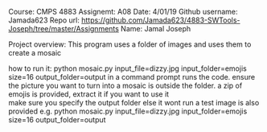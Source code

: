 Course: CMPS 4883
Assignemt: A08
Date: 4/01/19
Github username: Jamada623
Repo url: https://github.com/Jamada623/4883-SWTools-Joseph/tree/master/Assignments
Name: Jamal Joseph

Project overview: This program uses a folder of images and uses them to create a mosaic 

how to run it: python mosaic.py input_file=dizzy.jpg input_folder=emojis size=16 output_folder=output in a command prompt runs the code.
				ensure the picture you want to turn into a mosaic is outside the folder.
				a zip of emojis is provided, extract it if you want to use it				
				make sure you specify the output folder else it wont run
				a test image is also provided
				e.g. python mosaic.py input_file=dizzy.jpg input_folder=emojis size=16 output_folder=output
